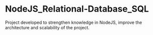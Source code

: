 # NodeJS_Relational-Database_SQL
Project developed to strengthen knowledge in NodeJS, improve the architecture and scalability of the project.

